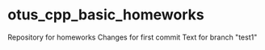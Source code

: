 # otus_cpp_basic_homeworks
Repository for homeworks
Changes for first commit
Text for branch "test1"